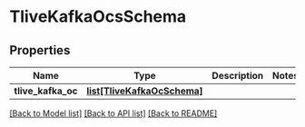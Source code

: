 # TliveKafkaOcsSchema

## Properties
Name | Type | Description | Notes
------------ | ------------- | ------------- | -------------
**tlive_kafka_oc** | [**list[TliveKafkaOcSchema]**](TliveKafkaOcSchema.md) |  | 

[[Back to Model list]](../README.md#documentation-for-models) [[Back to API list]](../README.md#documentation-for-api-endpoints) [[Back to README]](../README.md)


